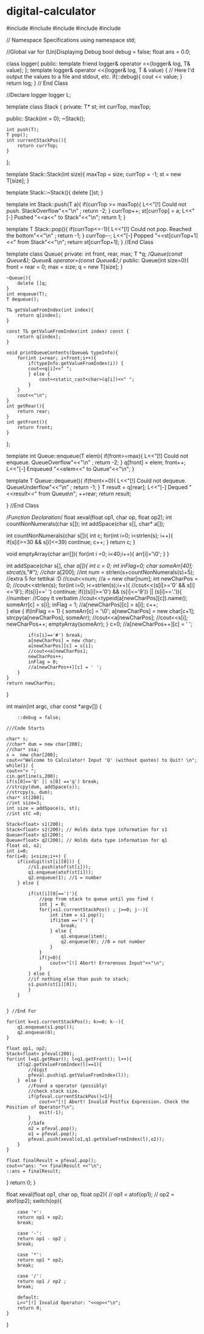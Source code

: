 # digital-calculator


#include <iostream>
#include <cctype>
#include <cstdlib>
#include <cstring>
#include <typeinfo>



// Namespace Specifications
using namespace std;

//Global var for (Un)Displaying Debug 
bool debug = false;
float ans = 0.0;




 
class logger{
public:
    template <typename T>
    friend logger& operator <<(logger& log, T& value);
};
template <typename T>
logger& operator <<(logger& log, T  & value) {
    // Here I'd output the values to a file and stdout, etc.
    if(::debug){
    	cout << value;
	}
    return log;
}
// End Class

//Declare logger
logger L;


template <class T>
class Stack
{
private:
	T* st;
	int currTop, maxTop;

public:
	Stack(int = 0);
	~Stack();

	int push(T);
	T pop();
	int currentStackPos(){
		return currTop;
	}

};

template <class T>
Stack<T>::Stack(int size){
	maxTop = size;
	currTop = -1;
	st = new T[size];
}

template <class T>
Stack<T>::~Stack(){
	delete []st;
}

template <class T>
int Stack<T>::push(T a){
	if(currTop >= maxTop){
		L<<"[!] Could not push. StackOverflow"<<"\n" ;
		return -2;
	}
	currTop++;
	st[currTop] = a;
	L<<"[-] Pushed "<<a<<" to Stack"<<"\n";
	return 1;
}

template <class T>
T Stack<T>::pop(){
	if(currTop<=-1){
		L<<"[!] Could not pop. Reached the bottom"<<"\n" ;
		return -1;
	}
	currTop--;
	L<<"[-] Popped "<<st[currTop+1]<<" from Stack"<<"\n";
	return st[currTop+1];
}
//End Class

template <class T>
class Queue{
private:
	int front, rear, max;
	T *q;
	/*Queue(const Queue&);
	Queue& operator=(const Queue&);*/
public:
	Queue(int size=0){
		front = rear = 0;
		max = size;
		q = new T[size];
	}




	~Queue(){
		delete []q;
	}
	int enqueue(T);
	T dequeue();

	T& getValueFromIndex(int index){
		return q[index];
	}

	const T& getValueFromIndex(int index) const {
		return q[index];
	}

	void printQueueContents(Queue& typeInfo){
		for(int i=rear; i<front;i++){
			if(typeInfo.getValueFromIndex(i)) {
			cout<<q[i]<<" ";
			} else {
				cout<<static_cast<char>(q[i])<<" ";
			}
		}
		cout<<"\n";
	}
	int getRear(){
		return rear;
	}
	int getFront(){
		return front;
	}
	
};


template <class T>
int Queue<T>::enqueue(T elem){
	if(front>=max){
		L<<"[!] Could not enqueue. QueueOverflow"<<"\n" ;
		return -2;
	}
	q[front] = elem; front++;
	L<<"[-] Enqueued "<<elem<<" to Queue"<<"\n";
}

template <class T>
T Queue<T>::dequeue(){
	if(front<=0){
		L<<"[!] Could not dequeue. QueueUnderflow"<<"\n" ;
		return -1;
	}
	T result = q[rear];
	L<<"[-] Dequed "<<result<<" from Queue\n";
	++rear;
	return result;
	
}
//End Class



/*Function Declaration*/
float xeval(float op1, char op, float op2);
int countNonNumerals(char s[]);
int addSpace(char s[], char* a[]);




int countNonNumerals(char s[]){
	int c;
	for(int i=0; i<strlen(s); i++){
		if(s[i]>=30 && s[i]<=39) continue;
		c++;
	}
	return c;
}

void emptyArray(char arr[]){
	for(int i =0; i<40;i++){
		arr[i]='\0';
	}
}

int addSpace(char s[], char *a[]){
	int c = 0;
	int inFlag=0;
	char someArr[40];
	strcat(s,"#");
	//char* a[200];
	//int num = strlen(s+countNonNumerals(s)+5); //extra 5 for tettikai :D
	//cout<<num;
	//a = new char[num];
	int newCharPos = 0;
	//cout<<strlen(s);
	for(int i=0; i<=strlen(s);i++){
		//cout<<(s[i]>='0' && s[i]<='9');
		if(s[i]==' ') continue;
		if(((s[i]>='0') && (s[i]<='9')) || (s[i]=='.')){
			//number:
			//Copy it verbatim
			//cout<<typeid(a[newCharPos][c]).name();
			someArr[c] = s[i];
			inFlag = 1;
			//a[newCharPos][c] = s[i];
			c++;			
		} else {
			if(inFlag == 1) {
			someArr[c] = '\0';
			a[newCharPos] = new char[c+1];
			strcpy(a[newCharPos], someArr);
			//cout<<a[newCharPos];
			//cout<<s[i];
			newCharPos++;
			emptyArray(someArr);
			} 
			c=0;
			//a[newCharPos++][c] = ' ';

			if(s[i]=='#') break;
			a[newCharPos] = new char;
			a[newCharPos][c] = s[i];
			//cout<<a[newCharPos];
			newCharPos++;
			inFlag = 0;
			//a[newCharPos++][c] = ' ';
		}
	}
	return newCharPos;


}


int main(int argc, char const *argv[])
{
	
		::debug = false;

	///Code Starts

	char* s;
	//char* dum = new char[200];
	//char* ssa;
	s =  new char[200];
	cout<<"Welcome to Calculator! Input 'Q' (without quotes) to Quit! \n";
	while(1) {
	cout<<"> ";
	cin.getline(s,200);
	if(s[0]=='Q' || s[0] =='q') break;
	//strcpy(dum, addSpace(s));
	//strcpy(s, dum);
	char* st[200];
	//int size=3;
	int size = addSpace(s, st);
	//int stC =0;

	Stack<float> s1(200);
	Stack<float> s2(200); // Holds data type information for s1
	Queue<float> q1(200);
	Queue<float> q2(200); // Holds data type information for q1
	float o1, o2;
	int i=0;
	for(i=0; i<size;i++) {
		if(isdigit(st[i][0])) {
			//s1.push(atof(st[i]));
			q1.enqueue(atof(st[i]));
			q2.enqueue(1); //1 = number
		} else {
			
			if(st[i][0]==')'){
				//pop from stack to queue until you find (
				int j = 0; 
				for(j=s1.currentStackPos() ; j>=0; j--){
					int item = s1.pop();
					if(item =='(') { 
						break; 
					} else { 
						q1.enqueue(item);
						q2.enqueue(0); //0 = not number
					}
				}
				if(j<0){
					cout<<"[!] Abort! Errorenous Input"<<"\n";
				}
			} else {
			//if nothing else than push to stack;
			s1.push(st[i][0]);
			}
		}
		

	} //End For

	for(int k=s1.currentStackPos(); k>=0; k--){
		q1.enqueue(s1.pop());
		q2.enqueue(0);
	}

	float op1, op2;
	Stack<float> pfeval(200);
	for(int l=q1.getRear(); l<q1.getFront(); l++){
		if(q2.getValueFromIndex(l)==1){
			//digit
			pfeval.push(q1.getValueFromIndex(l));
		}  else {
			//Found a operator (possibly)
			//check stack size.
			if(pfeval.currentStackPos()<1){
				cout<<"[!] Abort! Invalid Postfix Expression. Check the Position of Operator?\n";
				exit(-1);
			}
			//Safe
			o2 = pfeval.pop();
			o1 = pfeval.pop();
			pfeval.push(xeval(o1,q1.getValueFromIndex(l),o2));
		}
	}

	float finalResult = pfeval.pop();
	cout<<"ans: "<< finalResult <<"\n";
	::ans = finalResult;
}
	return 0;
}







float xeval(float op1, char op, float op2){
	// op1 = atof(op1);
	// op2 = atof(op2);
	switch(op){

		case '+':
		return op1 + op2;
		break;

		case '-':
		return op1 - op2 ;
		break;

		case '*':
		return op1 * op2;
		break;

		case '/':
		return op1 / op2 ;
		break;

		default:
		L<<"[!] Invalid Operator: "<<op<<"\n";
		return 0;
	}
}
